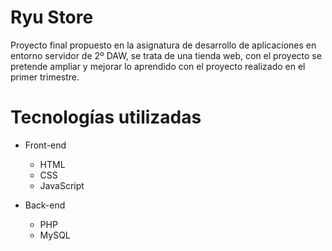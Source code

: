 # Ryu Store

Proyecto final propuesto en la asignatura de desarrollo de aplicaciones en entorno servidor de 2º DAW, se trata de una tienda web, con el proyecto se pretende ampliar y mejorar lo aprendido con el proyecto realizado en el primer trimestre.

# Tecnologías utilizadas

- Front-end

  - HTML
  - CSS
  - JavaScript

- Back-end
  - PHP
  - MySQL

